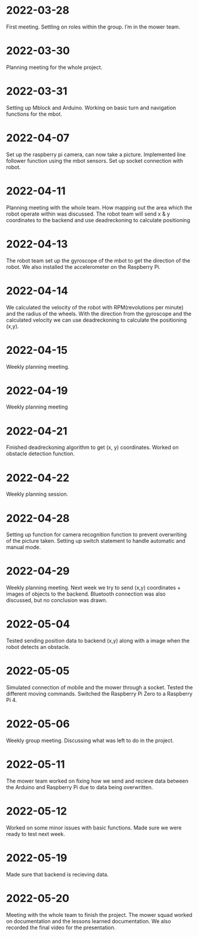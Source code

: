 # **2022-03-28**

First meeting. Settling on roles within the group.
I’m in the mower team. 

# **2022-03-30**

Planning meeting for the whole project.

# **2022-03-31**

Setting up Mblock and Arduino. Working on basic turn and navigation functions for the mbot.

# **2022-04-07**

Set up the raspberry pi camera, can now take a picture.
Implemented line follower function using the mbot sensors.
Set up socket connection with robot. 

# **2022-04-11**

Planning meeting with the whole team. How mapping out the area which the robot operate within was discussed. The robot team will send x & y coordinates to the backend and use deadreckoning to calculate positioning

# **2022-04-13**

The robot team set up the gyroscope of the mbot to get the direction of the robot. We also installed the accelerometer on the Raspberry Pi. 

# **2022-04-14** 

We calculated the velocity of the robot with RPM(revolutions per minute) and the radius of the wheels.
With the direction from the gyroscope and the calculated velocity we can use deadreckoning to calculate the positioning (x,y).

# **2022-04-15** 

Weekly planning meeting.

# **2022-04-19** 

Weekly planning meeting	

# **2022-04-21** 

Finished deadreckoning algorithm to get (x, y) coordinates. 
Worked on obstacle detection function.

# **2022-04-22**

Weekly planning session.

# **2022-04-28**

Setting up function for camera recognition function to prevent overwriting of the picture taken. 
Setting up switch statement to handle automatic and manual mode.

# **2022-04-29** 

Weekly planning meeting. Next week we try to send (x,y) coordinates + images of objects to the backend.
Bluetooth connection was also discussed, but no conclusion was drawn.

# **2022-05-04**

Tested sending position data to backend (x,y) along with a image when the robot detects an obstacle.

# **2022-05-05**

Simulated connection of mobile and the mower through a socket. Tested the different moving commands.
Switched the Raspberry Pi Zero to a Raspberry Pi 4.

# **2022-05-06**

Weekly group meeting. Discussing what was left to do in the project. 

# **2022-05-11**

The mower team worked on fixing how we send and recieve data between the Arduino and Raspberry Pi due to data being overwritten. 

# **2022-05-12**

Worked on some minor issues with basic functions.
Made sure we were ready to test next week. 

# **2022-05-19**

Made sure that backend is recieving data.

# **2022-05-20**

Meeting with the whole team to finish the project. The mower squad worked on documentation and the lessons learned documentation.
We also recorded the final video for the presentation. 

